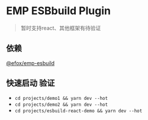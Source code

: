 # EMP ESBbuild Plugin 
> 暂时支持react、其他框架有待验证
## 依赖
[@efox/emp-esbuild](../../packages/emp-compile/esbuild)
## 快速启动 验证
+ `cd projects/demo1 && yarn dev --hot`
+ `cd projects/demo2 && yarn dev --hot`
+ `cd projects/esbuild-react-demo && yarn dev --hot`